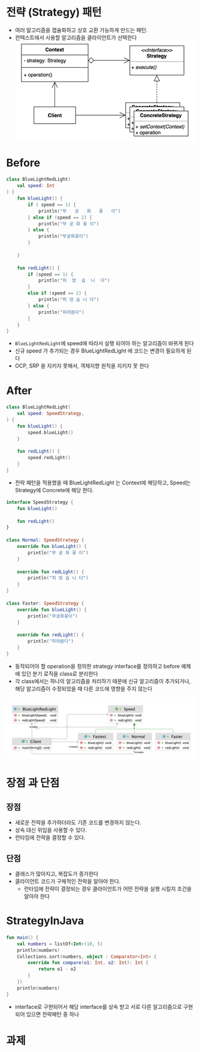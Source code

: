 # 전략 (Strategy) 패턴
- 여러 알고리즘을 캡슐화하고 상호 교환 가능하게 만드는 패턴.
- 컨텍스트에서 사용할 알고리즘을 클라이언트가 선택한다
![strategy.png](strategy.png)

# Before
```kotlin
class BlueLightRedLight(
    val speed: Int
) {
    fun blueLight() {
        if ( speed == 1) {
            println("무   궁   화   꽃   이")
        } else if (speed == 2) {
            println("무 궁 화 꽃 이")
        } else {
            println("무궁화꽃이")
        }

    }

    fun redLight() {
        if (speed == 1) {
            println("피  었  습  니  다")
        }
        else if (speed == 2) {
            println("피 었 습 니 다")
        } else {
            println("피어씀다")
        }
    }
}
```
- `BlueLightRedLight`에 speed에 따라서 실행 되어야 하는 알고리즘이 바뀌게 된다
- 신규 speed 가 추가되는 경우 BlueLightRedLight 에 코드는 변경이 필요하게 된다
- OCP, SRP 을 지키지 못해서, 객체지향 원칙을 지키지 못 한다

# After
```kotlin
class BlueLightRedLight(
    val speed: SpeedStrategy,
) {
    fun blueLight() {
        speed.blueLight()
    }

    fun redLight() {
        speed.redLight()
    }
}
```
- 전략 패턴을 적용했을 때 BlueLightRedLight 는 Context에 해당하고, Speed는 Strategy에 Concrete에 해당 한다.

```kotlin
interface SpeedStrategy {
    fun blueLight()

    fun redLight()
}

class Normal: SpeedStrategy {
    override fun blueLight() {
        println("무 궁 화 꽃 이")
    }

    override fun redLight() {
        println("피 었 습 니 다")
    }
}

class Faster: SpeedStrategy {
    override fun blueLight() {
        println("무궁화꽃이")
    }

    override fun redLight() {
        println("피어씀다")
    }
}
```
- 동작되어야 할 operation을 정의한 strategy interface를 정의하고 before 예제에 있던 분기 로직을 class로 분리한다
- 각 class에서는 하나의 알고리즘을 처리하기 때문에 신규 알고리즘이 추가되거나, 해당 알고리즘이 수정되었을 때 다른 코드에 영향을 주지 않는다

![strategy_sample.png](strategy_sample.png)

# 장점 과 단점
## 장점
- 새로운 전략을 추가하더라도 기존 코드를 변경하지 않는다.
- 상속 대신 위임을 사용할 수 있다.
- 런타임에 전략을 결정할 수 있다.

## 단점
- 클래스가 많아지고, 복잡도가 증가한다
- 클라이언트 코드가 구체적인 전략을 알아야 한다.
  - 런타임에 전략이 결정되는 경우 클라이언트가 어떤 전략을 실행 시킬지 조건을 알아야 한다

# StrategyInJava
```kotlin
fun main() {
    val numbers = listOf<Int>(10, 5)
    println(numbers)
    Collections.sort(numbers, object : Comparator<Int> {
        override fun compare(o1: Int, o2: Int): Int {
            return o1 - o2
        }
    })
    println(numbers)
}
```

- interface로 구현되어서 해당 interface를 상속 받고 서로 다른 알고리즘으로 구현되어 있으면 전략패턴 중 하나

# 과제
